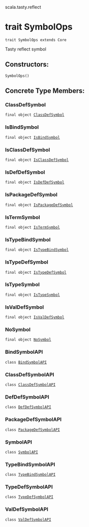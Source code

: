 scala.tasty.reflect
# trait SymbolOps

<pre><code class="language-scala" >trait SymbolOps extends Core</pre></code>
Tasty reflect symbol

## Constructors:
<pre><code class="language-scala" >SymbolOps()</pre></code>

## Concrete Type Members:
### ClassDefSymbol
<pre><code class="language-scala" >final object <a href="./SymbolOps/ClassDefSymbol$.md">ClassDefSymbol</a></pre></code>
### IsBindSymbol
<pre><code class="language-scala" >final object <a href="./SymbolOps/IsBindSymbol$.md">IsBindSymbol</a></pre></code>
### IsClassDefSymbol
<pre><code class="language-scala" >final object <a href="./SymbolOps/IsClassDefSymbol$.md">IsClassDefSymbol</a></pre></code>
### IsDefDefSymbol
<pre><code class="language-scala" >final object <a href="./SymbolOps/IsDefDefSymbol$.md">IsDefDefSymbol</a></pre></code>
### IsPackageDefSymbol
<pre><code class="language-scala" >final object <a href="./SymbolOps/IsPackageDefSymbol$.md">IsPackageDefSymbol</a></pre></code>
### IsTermSymbol
<pre><code class="language-scala" >final object <a href="./SymbolOps/IsTermSymbol$.md">IsTermSymbol</a></pre></code>
### IsTypeBindSymbol
<pre><code class="language-scala" >final object <a href="./SymbolOps/IsTypeBindSymbol$.md">IsTypeBindSymbol</a></pre></code>
### IsTypeDefSymbol
<pre><code class="language-scala" >final object <a href="./SymbolOps/IsTypeDefSymbol$.md">IsTypeDefSymbol</a></pre></code>
### IsTypeSymbol
<pre><code class="language-scala" >final object <a href="./SymbolOps/IsTypeSymbol$.md">IsTypeSymbol</a></pre></code>
### IsValDefSymbol
<pre><code class="language-scala" >final object <a href="./SymbolOps/IsValDefSymbol$.md">IsValDefSymbol</a></pre></code>
### NoSymbol
<pre><code class="language-scala" >final object <a href="./SymbolOps/NoSymbol$.md">NoSymbol</a></pre></code>
### BindSymbolAPI
<pre><code class="language-scala" >class <a href="./SymbolOps/BindSymbolAPI.md">BindSymbolAPI</a></pre></code>
### ClassDefSymbolAPI
<pre><code class="language-scala" >class <a href="./SymbolOps/ClassDefSymbolAPI.md">ClassDefSymbolAPI</a></pre></code>
### DefDefSymbolAPI
<pre><code class="language-scala" >class <a href="./SymbolOps/DefDefSymbolAPI.md">DefDefSymbolAPI</a></pre></code>
### PackageDefSymbolAPI
<pre><code class="language-scala" >class <a href="./SymbolOps/PackageDefSymbolAPI.md">PackageDefSymbolAPI</a></pre></code>
### SymbolAPI
<pre><code class="language-scala" >class <a href="./SymbolOps/SymbolAPI.md">SymbolAPI</a></pre></code>
### TypeBindSymbolAPI
<pre><code class="language-scala" >class <a href="./SymbolOps/TypeBindSymbolAPI.md">TypeBindSymbolAPI</a></pre></code>
### TypeDefSymbolAPI
<pre><code class="language-scala" >class <a href="./SymbolOps/TypeDefSymbolAPI.md">TypeDefSymbolAPI</a></pre></code>
### ValDefSymbolAPI
<pre><code class="language-scala" >class <a href="./SymbolOps/ValDefSymbolAPI.md">ValDefSymbolAPI</a></pre></code>
